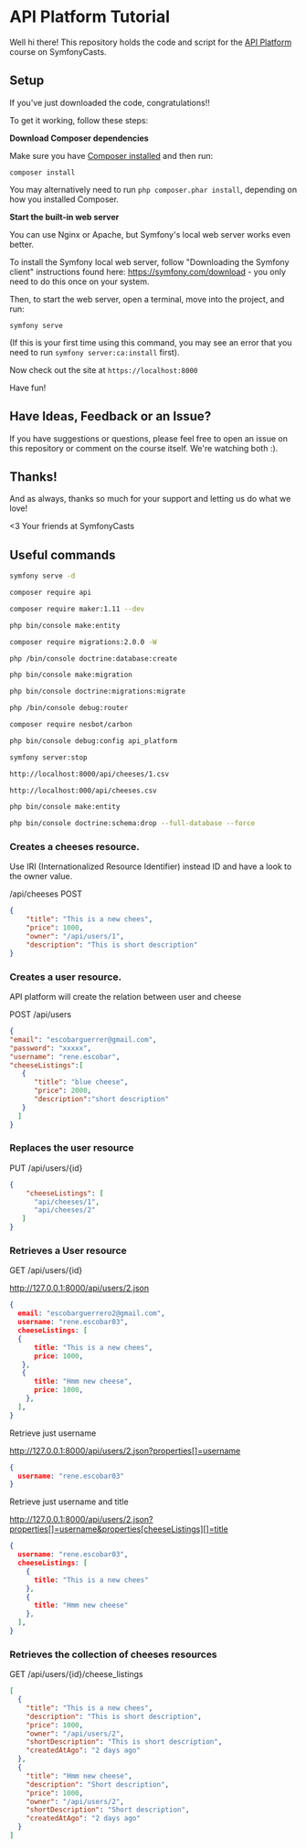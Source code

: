 # API Platform Tutorial

Well hi there! This repository holds the code and script
for the [API Platform](https://symfonycasts.com/screencast/api-platform) course on SymfonyCasts.

## Setup

If you've just downloaded the code, congratulations!!

To get it working, follow these steps:

**Download Composer dependencies**

Make sure you have [Composer installed](https://getcomposer.org/download/)
and then run:

```
composer install
```

You may alternatively need to run `php composer.phar install`, depending
on how you installed Composer.

**Start the built-in web server**

You can use Nginx or Apache, but Symfony's local web server
works even better.

To install the Symfony local web server, follow
"Downloading the Symfony client" instructions found
here: https://symfony.com/download - you only need to do this
once on your system.

Then, to start the web server, open a terminal, move into the
project, and run:

```
symfony serve
```

(If this is your first time using this command, you may see an
error that you need to run `symfony server:ca:install` first).

Now check out the site at `https://localhost:8000`

Have fun!

## Have Ideas, Feedback or an Issue?

If you have suggestions or questions, please feel free to
open an issue on this repository or comment on the course
itself. We're watching both :).

## Thanks!

And as always, thanks so much for your support and letting
us do what we love!

<3 Your friends at SymfonyCasts


## Useful commands

```bash
symfony serve -d

composer require api

composer require maker:1.11 --dev

php bin/console make:entity

composer require migrations:2.0.0 -W

php /bin/console doctrine:database:create

php bin/console make:migration

php bin/console doctrine:migrations:migrate

php /bin/console debug:router

composer require nesbot/carbon

php bin/console debug:config api_platform

symfony server:stop

http://localhost:8000/api/cheeses/1.csv

http://localhost:000/api/cheeses.csv

php bin/console make:entity

php bin/console doctrine:schema:drop --full-database --force
```

### Creates a cheeses resource.

Use IRI (Internationalized Resource Identifier) instead ID and have a look to the owner value.

/api/cheeses POST
```json
{
    "title": "This is a new chees",
    "price": 1000,
    "owner": "/api/users/1",
    "description": "This is short description"
}
```

### Creates a user resource.

API platform will create the relation between user and cheese

POST /api/users
```json
{
"email": "escobarguerrer@gmail.com",
"password": "xxxxx",
"username": "rene.escobar",
"cheeseListings":[
   {
      "title": "blue cheese",
      "price": 2000,
      "description":"short description"
   } 
  ]
}
```

### Replaces the user resource

PUT /api/users/{id}

```json
{
    "cheeseListings": [    
      "api/cheeses/1",
      "api/cheeses/2"    
   ]
}
```

### Retrieves a User resource

GET /api/users/{id}

http://127.0.0.1:8000/api/users/2.json

```json
{
  email: "escobarguerrero2@gmail.com",
  username: "rene.escobar03",
  cheeseListings: [
  {
      title: "This is a new chees",
      price: 1000,
   },
   {
      title: "Hmm new cheese",
      price: 1000,
    },
  ],
}

```

Retrieve just username

http://127.0.0.1:8000/api/users/2.json?properties[]=username
```json
{
  username: "rene.escobar03"
}
```

Retrieve just username and title

http://127.0.0.1:8000/api/users/2.json?properties[]=username&properties[cheeseListings][]=title
```json
{
  username: "rene.escobar03",
  cheeseListings: [
    {
      title: "This is a new chees"
    },
    {
      title: "Hmm new cheese"
    },
  ],
}
```

### Retrieves the collection of cheeses resources

GET /api/users/{id}/cheese_listings

```json
[
  {
    "title": "This is a new chees",
    "description": "This is short description",
    "price": 1000,
    "owner": "/api/users/2",
    "shortDescription": "This is short description",
    "createdAtAgo": "2 days ago"
  },
  {
    "title": "Hmm new cheese",
    "description": "Short description",
    "price": 1000,
    "owner": "/api/users/2",
    "shortDescription": "Short description",
    "createdAtAgo": "2 days ago"
  }
]
```

